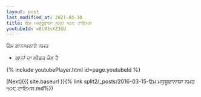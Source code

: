 ```yaml
---
layout: post
last_modified_at: 2021-03-30
title: ਓਮ ਅਕ੍ਰੂਰਾਯਾ ਨਮਹ ੧੦੮ ਟਾਇਮਸ
youtubeId: w8L93sXZ3GU
---
```

 
 
 ਓਮ ਗਾਨਾਪਠਾਏ ਨਮਹ  
 
 -  ਗਾਨਾਂ ਦਾ ਲੀਡਰ ਕੌਣ ਹੈ 
 
  
 
  
 
 
 
 
 
 


{% include youtubePlayer.html id=page.youtubeId %}
 
[Next]({{ site.baseurl }}{% link  split2/_posts/2016-03-15-ਓਮ ਮਧੁਸੂਦਾਨਾਯਾ ਨਮਹ ੧੦੮ ਟਾਇਮਸ.md%})
 
